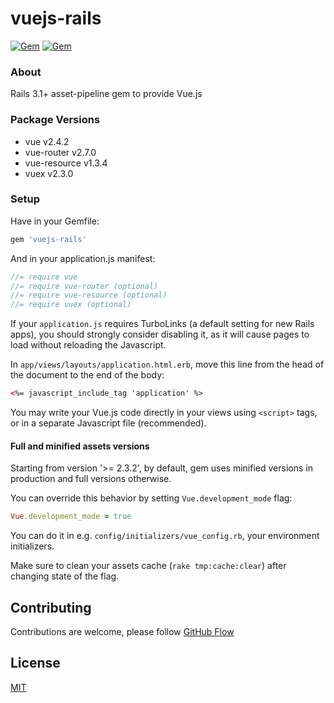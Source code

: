 # vuejs-rails

[![Gem](https://img.shields.io/gem/v/vuejs-rails.svg)](https://rubygems.org/gems/vuejs-rails)
[![Gem](https://img.shields.io/gem/dt/vuejs-rails.svg)](https://rubygems.org/gems/vuejs-rails)

### About

Rails 3.1+ asset-pipeline gem to provide Vue.js

### Package Versions

- vue v2.4.2
- vue-router v2.7.0
- vue-resource v1.3.4
- vuex v2.3.0

### Setup

Have in your Gemfile:

```ruby
gem 'vuejs-rails'
```

And in your application.js manifest:

```js
//= require vue
//= require vue-router (optional)
//= require vue-resource (optional)
//= require vuex (optional)
```

If your `application.js` requires TurboLinks (a default setting for new Rails apps), you should strongly consider disabling it, as it will cause pages to load without reloading the Javascript.

In `app/views/layouts/application.html.erb`, move this line from the head of the document to the end of the body:

```html
<%= javascript_include_tag 'application' %>
```

You may write your Vue.js code directly in your views using `<script>` tags, or in a separate Javascript file (recommended).

#### Full and minified assets versions

Starting from version '>= 2.3.2', by default, gem uses minified versions in production and full versions otherwise.

You can override this behavior by setting `Vue.development_mode` flag:
```ruby
Vue.development_mode = true
```
You can do it in e.g. `config/initializers/vue_config.rb`, your environment initializers.

Make sure to clean your assets cache (`rake tmp:cache:clear`) after changing state of the flag.

## Contributing

Contributions are welcome, please follow [GitHub Flow](https://guides.github.com/introduction/flow/index.html)

## License

[MIT](LICENSE.md)
